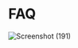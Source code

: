 # FAQ
![Screenshot (191)](https://user-images.githubusercontent.com/55451653/125202639-1330cd00-e292-11eb-8e58-45aff67fb980.png)
